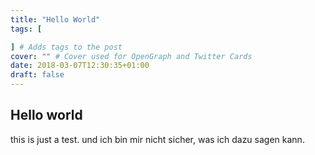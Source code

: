 ```yaml
---
title: "Hello World"
tags: [

] # Adds tags to the post
cover: "" # Cover used for OpenGraph and Twitter Cards
date: 2018-03-07T12:30:35+01:00
draft: false
---
```


## Hello world

this is just a test. und ich bin mir nicht sicher, was ich dazu sagen kann.